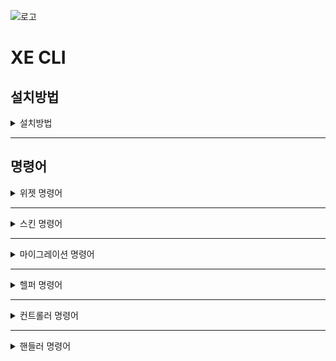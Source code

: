 ![로고](https://github.com/xpressengine/xe_cli/blob/master/logo.png?raw=true)
# XE CLI

## 설치방법

<details>
<summary>설치방법</summary>

<p>
	
XpressEngine3이(가) 설치된 디렉토리에 들어가서 아래 명령어를 cli 환경에서 실행합니다. 
	
```
cd privates
git clone https://github.com/xpressengine/xe_cli.git
```
	
XE CLI Repository가 복제되었다면 XpressEngine3이(가) 설치된 루트로 이동해 아래 명령어를 실행합니다.   
	
```
php artisan plugin:private_install xe_cli
```
	
이후 아래 명령어로 XE CLI 플러그인을 활성화시켜 주세요.   
	
```
php artisan plugin:private_install xe_cli
```
	
</p>
</details>

---

## 명령어

<details>
<summary>위젯 명령어</summary>

<p>

### 위젯 생성

```
php artisan xe_cli:make:widget {plugin_name} {widget_name}
```

- plugin_name : 위젯을 생성할 플러그인 이름
- widget_name : 생성할 위젯 이름 

</p>
</details>

---

<details>
<summary>스킨 명령어</summary>

<p>
	
### 회원 가입/로그인 스킨 생성

```
php artisan xe_cli:make:userAuthSkin  {plugin_name} {skin_name}
```

- plugin_name : 스킨을 생성할 플러그인 이름
- skin_name : 생설할 스킨 이름


### 마이페이지 스킨 생성

```
php artisan xe_cli:make:userSettingsSkin {plugin_name} {skin_name}
```

- plugin_name : 스킨을 생성할 플러그인 이름
- skin_name : 생성할 스킨 이름

---

### 프로필 스킨 생성

```
php artisan xe_cli:make:userProfileSkin {plugin_name} {skin_name}
```

- plugin_name : 스킨을 생성할 플러그인 이름
- skin_name : 생성할 스킨 이름
	
### 에러 스킨 생성

```
php artisan xe_cli:make:errorSkin {plugin_name} {skin_name}
```

- plugin_name : 새로운 에러 스킨을 생성할 플러그인 이름
- skin_name : 새롭게 생성할 에러 스킨의 이름

에러 스킨을 적용하기 위해선 `/config/production/view.php` 코드를 수정해야 합니다.
	
```
<?php

/**
 * view.php
 *
 * PHP version 7
 *
 * @category    Config
 * @license     https://opensource.org/licenses/MIT MIT
 * @link        https://laravel.com
 */

return [
	/*
	|--------------------------------------------------------------------------
	| Error View Path
	|--------------------------------------------------------------------------
	|
	| This option using by Exception/Handler.
	|  - if use file in the plugin : 'path' => 'plugin_name::view.path'
	|  - without theme : 'theme' => false
	|
	*/
    'error' => [
        'path' => 'View Path',
    ],
];

```
	

</p>
</details>

---

<details>
<summary>마이그레이션 명령어</summary>

<p>

### Session - Database Table 마이그레이션

```
php artisan xe_cli:migrate:sessionDatabase
```

세션을 데이터베이스에서 관리하기 위한 Table, Config 를 추가해줍니다.

### Queue - Database Table 마이그레이션

```
php artisan xe_cli:migrate:queueDatabase
```

큐를 데이터베이스에서 관리하기 위한 Table, Config 를 추가해줍니다.

### Make Migration Table

```
xe_cli:make:migrationTable {plugin} {name}
```

### Make Migration Resource

```
xe_cli:make:migrationResource {plugin}
```


</p>
</details>

---

<details>
<summary>헬퍼 명령어</summary>

<p>

### Move MenuItem

```
php artisan xe_cli:move:menuItem {menu} {menuItem*} {--position=}
```

### Set Menu Item's Order

```
php artisan xe_cli:setOrder:menuItem {menuItem} {position}
```

</p>
</details>

---

<details>
<summary>컨트롤러 명령어</summary>

<p>

### Make Controller

```
php artisan xe_cli:make:controller {plugin} {name}
```

### Make BackOffice Controller

```
php artisan xe_cli:make:backOfficeController {plugin} {name}
```

### Make Client Controller

```
php artisan xe_cli:make:clientController {plugin} {name}
```

</p>
</details>

---

<details>
<summary>핸들러 명령어</summary>

<p>

### Make Handler

```
php artisan xe_cli:make:handler {plugin} {name}
```

### Make Message Handler

```
php artisan xe_cli:make:messageHandler {plugin} {name}
```

### Make Validation Handler

```
php artisan xe_cli:make:validationHandler {plugin} {name}
```

</p>
</details>
